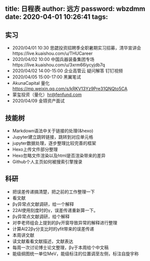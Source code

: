 title: 日程表
author: 远方
password: wbzdmm
date: 2020-04-01 10:26:41
tags:
---
## 实习
- 2020/04/01 10:30 思勰投资招聘季全职暑期实习招募，清华宣讲会https://live.kuaishou.com/u/THUCareer
- 2020/04/02 10:00 中国兵器装备集团专场https://live.kuaishou.com/u/3xrm66iycyjdb7q
- 2020/04/02 14:00-15:00 企业高管云 疑问解答 钉钉视频
- 2020/04/05 15:00-17:00 黑翼笔试
- AkunaCapital 量化 https://mp.weixin.qq.com/s/kRKV13Yz9Pre31QNQto5CA
- 蒙玺投资（量化）hr@fenfund.com
- 2020/04/09 金锝资产面试



## 技能树
- Markdown语法中关于链接的处理(&hexo)
- Jupyter建立跳转链接，跳转到对应单元格
- jupyter数据处理，逐步整理比较完善的框架
- Hexo上传文件部分整理
- Hexo忽略文件渲染以及html是否渲染带来的差异
- Github个人主页如何被搜索引擎搜录


## 科研
- 把误差传递搞清楚，把之前的工作整理一下
- 看文献
- βγ异常点文献调研，给一个解释
- 22Al使用刻度时的γ，误差传递重新算一下。
- βγ异常点文献调研，给个解释
- 对李老师组会上提到的βγ开窗导致异常的解释进行整理
- 计算Al22βγ分支比时的γfit带来的误差传递
- 本周讲文献
- 读文献看看文献描述，文献表达
- 每周一次讨论博士论文整理，βγ于本周给个中文稿
- 能级纲图统一单位MeV，能级标注的位置调至左侧，标注自旋宇称
